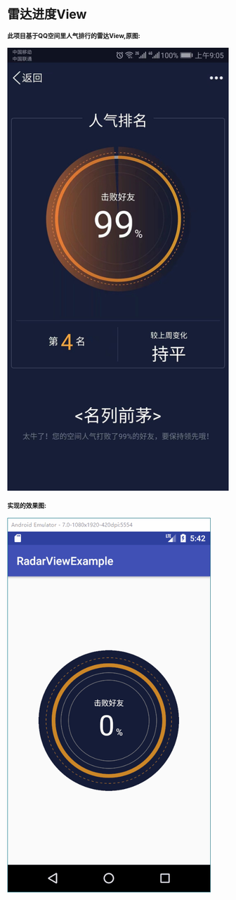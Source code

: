 # 雷达进度View
#### 此项目基于QQ空间里人气排行的雷达View,原图:
![](https://github.com/lixiaodong0/RadarViewExample/raw/master/gif/original.jpeg)
#### 实现的效果图:
![](https://github.com/lixiaodong0/RadarViewExample/raw/master/gif/finish.gif)
